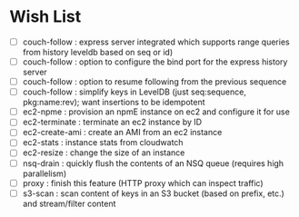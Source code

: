 # Wish List
* [ ] couch-follow : express server integrated which supports range queries from history leveldb based on seq or id)
* [ ] couch-follow : option to configure the bind port for the express history server
* [ ] couch-follow : option to resume following from the previous sequence
* [ ] couch-follow : simplify keys in LevelDB (just seq:sequence, pkg:name:rev); want insertions to be idempotent
* [ ] ec2-npme : provision an npmE instance on ec2 and configure it for use
* [ ] ec2-terminate : terminate an ec2 instance by ID
* [ ] ec2-create-ami : create an AMI from an ec2 instance
* [ ] ec2-stats : instance stats from cloudwatch
* [ ] ec2-resize : change the size of an instance
* [ ] nsq-drain : quickly flush the contents of an NSQ queue (requires high parallelism)
* [ ] proxy : finish this feature (HTTP proxy which can inspect traffic)
* [ ] s3-scan : scan content of keys in an S3 bucket (based on prefix, etc.) and stream/filter content
